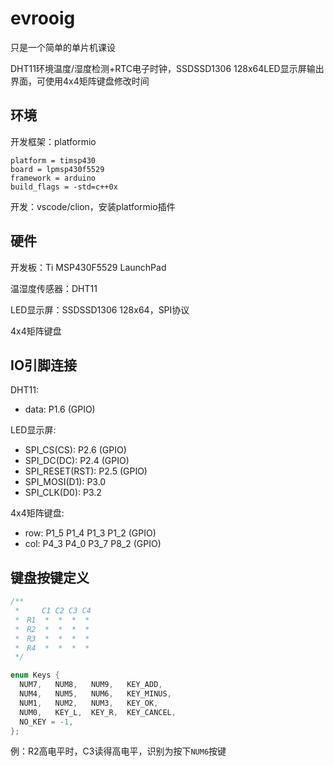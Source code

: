 # evrooig

只是一个简单的单片机课设

DHT11环境温度/湿度检测+RTC电子时钟，SSDSSD1306 128x64LED显示屏输出界面，可使用4x4矩阵键盘修改时间

## 环境

开发框架：platformio

```text
platform = timsp430
board = lpmsp430f5529
framework = arduino
build_flags = -std=c++0x
```

开发：vscode/clion，安装platformio插件

## 硬件

开发板：Ti MSP430F5529 LaunchPad

温湿度传感器：DHT11

LED显示屏：SSDSSD1306 128x64，SPI协议

4x4矩阵键盘

## IO引脚连接

DHT11: 
  - data: P1.6 (GPIO)

LED显示屏:
  - SPI_CS(CS): P2.6 (GPIO)
  - SPI_DC(DC): P2.4 (GPIO)
  - SPI_RESET(RST): P2.5 (GPIO)
  - SPI_MOSI(D1): P3.0
  - SPI_CLK(D0): P3.2
  
4x4矩阵键盘:
  - row: P1_5 P1_4 P1_3 P1_2 (GPIO)
  - col: P4_3 P4_0 P3_7 P8_2 (GPIO)

## 键盘按键定义

```cpp
/**
 *     C1 C2 C3 C4
 *　R1  *  *  *  *
 *　R2  *  *  *  *
 *　R3  *  *  *  *
 *　R4  *  *  *  *
 */

enum Keys {
  NUM7,   NUM8,   NUM9,   KEY_ADD,
  NUM4,   NUM5,   NUM6,   KEY_MINUS,
  NUM1,   NUM2,   NUM3,   KEY_OK,
  NUM0,   KEY_L,  KEY_R,  KEY_CANCEL,
  NO_KEY = -1,
};
```

例：R2高电平时，C3读得高电平，识别为按下`NUM6`按键